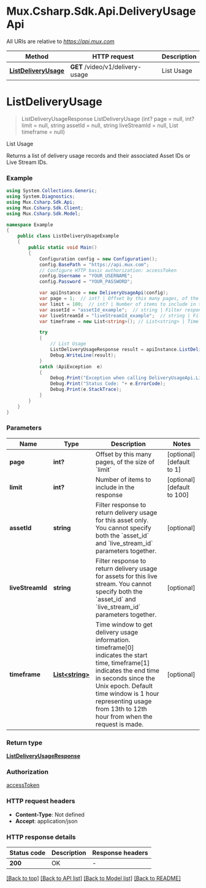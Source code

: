 # Mux.Csharp.Sdk.Api.DeliveryUsageApi

All URIs are relative to *https://api.mux.com*

Method | HTTP request | Description
------------- | ------------- | -------------
[**ListDeliveryUsage**](DeliveryUsageApi.md#listdeliveryusage) | **GET** /video/v1/delivery-usage | List Usage


<a name="listdeliveryusage"></a>
# **ListDeliveryUsage**
> ListDeliveryUsageResponse ListDeliveryUsage (int? page = null, int? limit = null, string assetId = null, string liveStreamId = null, List<string> timeframe = null)

List Usage

Returns a list of delivery usage records and their associated Asset IDs or Live Stream IDs.

### Example
```csharp
using System.Collections.Generic;
using System.Diagnostics;
using Mux.Csharp.Sdk.Api;
using Mux.Csharp.Sdk.Client;
using Mux.Csharp.Sdk.Model;

namespace Example
{
    public class ListDeliveryUsageExample
    {
        public static void Main()
        {
            Configuration config = new Configuration();
            config.BasePath = "https://api.mux.com";
            // Configure HTTP basic authorization: accessToken
            config.Username = "YOUR_USERNAME";
            config.Password = "YOUR_PASSWORD";

            var apiInstance = new DeliveryUsageApi(config);
            var page = 1;  // int? | Offset by this many pages, of the size of `limit` (optional)  (default to 1)
            var limit = 100;  // int? | Number of items to include in the response (optional)  (default to 100)
            var assetId = "assetId_example";  // string | Filter response to return delivery usage for this asset only. You cannot specify both the `asset_id` and `live_stream_id` parameters together. (optional) 
            var liveStreamId = "liveStreamId_example";  // string | Filter response to return delivery usage for assets for this live stream. You cannot specify both the `asset_id` and `live_stream_id` parameters together. (optional) 
            var timeframe = new List<string>(); // List<string> | Time window to get delivery usage information. timeframe[0] indicates the start time, timeframe[1] indicates the end time in seconds since the Unix epoch. Default time window is 1 hour representing usage from 13th to 12th hour from when the request is made. (optional) 

            try
            {
                // List Usage
                ListDeliveryUsageResponse result = apiInstance.ListDeliveryUsage(page, limit, assetId, liveStreamId, timeframe);
                Debug.WriteLine(result);
            }
            catch (ApiException  e)
            {
                Debug.Print("Exception when calling DeliveryUsageApi.ListDeliveryUsage: " + e.Message );
                Debug.Print("Status Code: "+ e.ErrorCode);
                Debug.Print(e.StackTrace);
            }
        }
    }
}
```

### Parameters

Name | Type | Description  | Notes
------------- | ------------- | ------------- | -------------
 **page** | **int?**| Offset by this many pages, of the size of &#x60;limit&#x60; | [optional] [default to 1]
 **limit** | **int?**| Number of items to include in the response | [optional] [default to 100]
 **assetId** | **string**| Filter response to return delivery usage for this asset only. You cannot specify both the &#x60;asset_id&#x60; and &#x60;live_stream_id&#x60; parameters together. | [optional] 
 **liveStreamId** | **string**| Filter response to return delivery usage for assets for this live stream. You cannot specify both the &#x60;asset_id&#x60; and &#x60;live_stream_id&#x60; parameters together. | [optional] 
 **timeframe** | [**List&lt;string&gt;**](string.md)| Time window to get delivery usage information. timeframe[0] indicates the start time, timeframe[1] indicates the end time in seconds since the Unix epoch. Default time window is 1 hour representing usage from 13th to 12th hour from when the request is made. | [optional] 

### Return type

[**ListDeliveryUsageResponse**](ListDeliveryUsageResponse.md)

### Authorization

[accessToken](../README.md#accessToken)

### HTTP request headers

 - **Content-Type**: Not defined
 - **Accept**: application/json


### HTTP response details
| Status code | Description | Response headers |
|-------------|-------------|------------------|
| **200** | OK |  -  |

[[Back to top]](#) [[Back to API list]](../README.md#documentation-for-api-endpoints) [[Back to Model list]](../README.md#documentation-for-models) [[Back to README]](../README.md)

